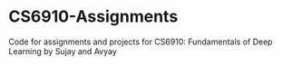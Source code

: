 # CS6910-Assignments
Code for assignments and projects for CS6910: Fundamentals of Deep Learning by Sujay and Avyay
